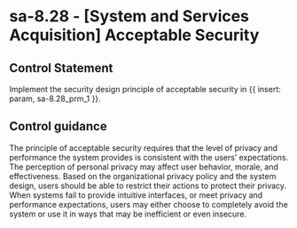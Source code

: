 # sa-8.28 - \[System and Services Acquisition\] Acceptable Security

## Control Statement

Implement the security design principle of acceptable security in {{ insert: param, sa-8.28_prm_1 }}.

## Control guidance

The principle of acceptable security requires that the level of privacy and performance the system provides is consistent with the users’ expectations. The perception of personal privacy may affect user behavior, morale, and effectiveness. Based on the organizational privacy policy and the system design, users should be able to restrict their actions to protect their privacy. When systems fail to provide intuitive interfaces, or meet privacy and performance expectations, users may either choose to completely avoid the system or use it in ways that may be inefficient or even insecure.
